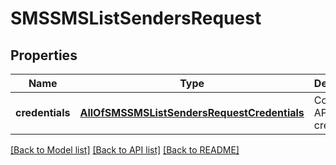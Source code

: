 # SMSSMSListSendersRequest

## Properties
Name | Type | Description | Notes
------------ | ------------- | ------------- | -------------
**credentials** | [**AllOfSMSSMSListSendersRequestCredentials**](AllOfSMSSMSListSendersRequestCredentials.md) | Company API credentials | 

[[Back to Model list]](../README.md#documentation-for-models) [[Back to API list]](../README.md#documentation-for-api-endpoints) [[Back to README]](../README.md)

